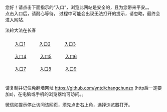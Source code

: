 您好！请点击下面指示的“入口”，浏览此网站是安全的，且为您带来平安。。 <br/>
点击入口后，请耐心等待， 过程中可能会出现无法打开的提示，请忽略，最终会进入网站. </br>

法轮大法在长春<br/>
<div style="padding:10px"><a style="margin:20px" target="_blank" href="https://d2cas1xzignu4r.cloudfront.net/2Qpsp?wltsydk" id="ccLink1" rel="nofollow">入口1</a> <a target="_blank" style="margin:20px" href="https://d1raaxyhtrwogt.cloudfront.net/2Qpsp?ggyqgrq" id="ccLink2" rel="nofollow">入口2</a> <a style="margin:20px" target="_blank" href="https://d1r0neqpvmo0z2.cloudfront.net/2Qpsp?rcnwjjgf" id="ccLink3" rel="nofollow">入口3</a></div>

<div style="padding:10px" ><a style="margin:20px" target="_blank" href="https://d2cas1xzignu4r.cloudfront.net/2Qpsp?wltsydk" id="ccLink4" rel="nofollow">入口4</a> <a style="margin:20px" href="https://d1raaxyhtrwogt.cloudfront.net/2Qpsp?ggyqgrq" target="_blank" id="ccLink5" rel="nofollow">入口5</a> <a style="margin:20px" href="https://d1r0neqpvmo0z2.cloudfront.net/2Qpsp?rcnwjjgf" target="_blank" id="ccLink6" rel="nofollow">入口6</a></div>

<div style="padding:10px"><a style="margin:20px" target="_blank" href="https://d2cas1xzignu4r.cloudfront.net/2Qpsp?wltsydk" id="ccLink7" rel="nofollow">入口7</a> <a style="margin:20px" href="https://d1raaxyhtrwogt.cloudfront.net/2Qpsp?ggyqgrq" target="_blank" id="ccLink8" rel="nofollow">入口8</a> <a style="margin:20px" target="_blank" href="https://d1r0neqpvmo0z2.cloudfront.net/2Qpsp?rcnwjjgf" id="ccLink9" rel="nofollow">入口9</a></div>

<br/>



请复制并记住免翻墙网址 https://github.com/yntd/changchunzx (http后一定要加s)，在电脑或手机的浏览器均可访问。。<br/>

微信如提示停止访问该网页，须先点击右上角，选择浏览器打开。
